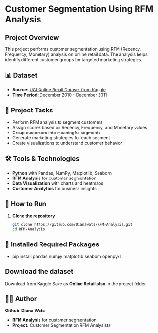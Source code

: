 # Customer Segmentation Using RFM Analysis

## Project Overview
This project performs customer segmentation using RFM (Recency, Frequency, Monetary) analysis on online retail data. The analysis helps identify different customer groups for targeted marketing strategies.

## 📊 Dataset
- **Source**: [UCI Online Retail Dataset from Kaggle](https://www.kaggle.com/datasets/jihyeseo/online-retail-data-set-from-uci-ml-repo)
- **Time Period**: December 2010 - December 2011

## 🎯 Project Tasks
- Perform RFM analysis to segment customers
- Assign scores based on Recency, Frequency, and Monetary values
- Group customers into meaningful segments
- Generate marketing strategies for each segment
- Create visualizations to understand customer behavior

## 🛠️ Tools & Technologies
- **Python** with Pandas, NumPy, Matplotlib, Seaborn
- **RFM Analysis** for customer segmentation
- **Data Visualization** with charts and heatmaps
- **Customer Analytics** for business insights

## 🚀 How to Run
1. **Clone the repository**
   ```bash
   git clone https://github.com/Dianawats/RFM-Analysis.git
   cd RFM-Analysis
   
## 🚀 Installed Required Packages
- pip install pandas numpy matplotlib seaborn openpyxl

## Download the dataset
Download from Kaggle
Save as **Online Retail.xlsx** in the project folder

## 👩‍💻 Author
**Github: Diana Wats**
- **RFM Analysis** for customer segmentation
- **Project:** Customer Segmentation RFM Analysists

